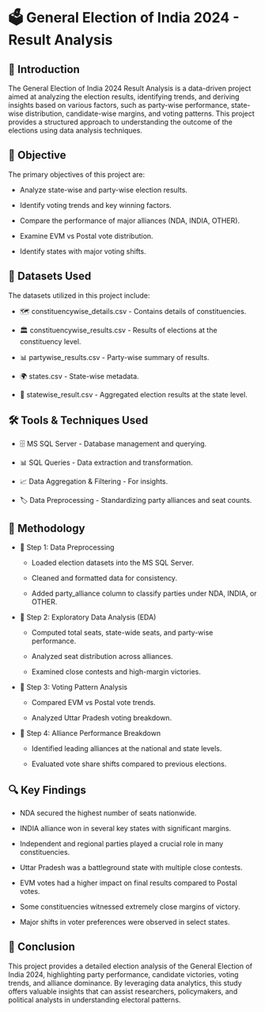 # 🗳️ General Election of India 2024 - Result Analysis

## 📖  Introduction

The General Election of India 2024 Result Analysis is a data-driven project aimed at analyzing the election results, identifying trends, and deriving insights based on various factors, such as party-wise performance, state-wise distribution, candidate-wise margins, and voting patterns. This project provides a structured approach to understanding the outcome of the elections using data analysis techniques.

## 🎯 Objective

The primary objectives of this project are:

 - Analyze state-wise and party-wise election results.

 - Identify voting trends and key winning factors.

 - Compare the performance of major alliances (NDA, INDIA, OTHER).

 - Examine EVM vs Postal vote distribution.

 - Identify states with major voting shifts.

## 📂  Datasets Used

The datasets utilized in this project include:

 - 🗺️ constituencywise_details.csv - Contains details of constituencies.

 - 🏛️ constituencywise_results.csv - Results of elections at the constituency level.

 - 📊 partywise_results.csv - Party-wise summary of results.

 - 🌍 states.csv - State-wise metadata.

 - 📌 statewise_result.csv - Aggregated election results at the state level.

## 🛠️ Tools & Techniques Used

 - 🗄️ MS SQL Server - Database management and querying.

 - 📊 SQL Queries - Data extraction and transformation.

 - 📈 Data Aggregation & Filtering - For insights.

 - 🏷️ Data Preprocessing - Standardizing party alliances and seat counts.

## 🔬  Methodology

 - 📌 Step 1: Data Preprocessing

   - Loaded election datasets into the MS SQL Server.

   - Cleaned and formatted data for consistency.

   - Added party_alliance column to classify parties under NDA, INDIA, or OTHER.

- 📌 Step 2: Exploratory Data Analysis (EDA)

   - Computed total seats, state-wide seats, and party-wise performance.

   - Analyzed seat distribution across alliances.

   - Examined close contests and high-margin victories.

- 📌 Step 3: Voting Pattern Analysis

   - Compared EVM vs Postal vote trends.

   - Analyzed Uttar Pradesh voting breakdown.

- 📌 Step 4: Alliance Performance Breakdown

   - Identified leading alliances at the national and state levels.

   - Evaluated vote share shifts compared to previous elections.

## 🔍  Key Findings

   - NDA secured the highest number of seats nationwide.

   - INDIA alliance won in several key states with significant margins.

   - Independent and regional parties played a crucial role in many constituencies.

   - Uttar Pradesh was a battleground state with multiple close contests.

   - EVM votes had a higher impact on final results compared to Postal votes.

   - Some constituencies witnessed extremely close margins of victory.

   - Major shifts in voter preferences were observed in select states.

## 📜 Conclusion

This project provides a detailed election analysis of the General Election of India 2024, highlighting party performance, candidate victories, voting trends, and alliance dominance. By leveraging data analytics, this study offers valuable insights that can assist researchers, policymakers, and political analysts in understanding electoral patterns.
